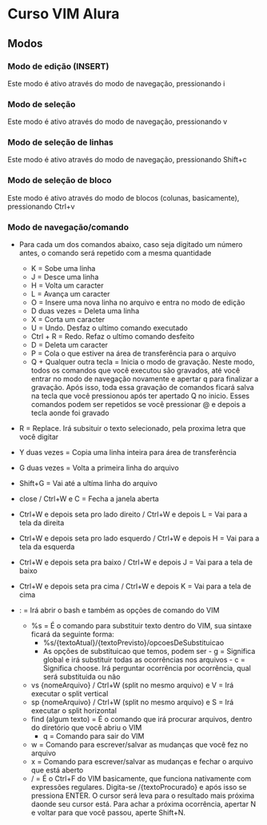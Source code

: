 # Curso VIM Alura

## Modos

### Modo de edição (INSERT) 

Este modo é ativo através do modo de navegação, pressionando i

### Modo de seleção

Este modo é ativo através do modo de navegação, pressionando v

### Modo de seleção de linhas

Este modo é ativo através do modo de navegação, pressionando Shift+c

### Modo de seleção de bloco

Este modo é ativo através do modo de blocos (colunas, basicamente), pressionando Ctrl+v

### Modo de navegação/comando 
- Para cada um dos comandos abaixo, caso seja digitado um número antes, o comando será repetido com a mesma quantidade
  - K = Sobe uma linha 
  - J = Desce uma linha 
  - H = Volta um caracter
  - L = Avança um caracter
  - O = Insere uma nova linha no arquivo e entra no modo de edição
  - D duas vezes = Deleta uma linha
  - X = Corta um caracter
  - U = Undo. Desfaz o ultímo comando executado
  - Ctrl + R = Redo. Refaz o ultímo comando desfeito
  - D = Deleta um caracter 
  - P = Cola o que estiver na área de transferência para o arquivo
  - Q + Qualquer outra tecla = Inicia o modo de gravação. Neste modo, todos os comandos que você executou são gravados, até você entrar no modo de navegação novamente e apertar q para finalizar a gravação. Após isso, toda essa gravação de comandos ficará salva na tecla que você pressionou após ter apertado Q no inicio. Esses comandos podem ser repetidos se você pressionar @ e depois a tecla aonde foi gravado 

- R = Replace. Irá subsituir o texto selecionado, pela proxima letra que você digitar
- Y duas vezes = Copia uma linha inteira para área de transferência
- G duas vezes = Volta a primeira linha do arquivo 
- Shift+G = Vai até a ultíma linha do arquivo
- close / Ctrl+W e C = Fecha a janela aberta
- Ctrl+W e depois seta pro lado direito / Ctrl+W e depois L = Vai para a tela da direita
- Ctrl+W e depois seta pro lado esquerdo / Ctrl+W e depois H = Vai para a tela da esquerda
- Ctrl+W e depois seta pra baixo / Ctrl+W e depois J = Vai para a tela de baixo
- Ctrl+W e depois seta pra cima / Ctrl+W e depois K = Vai para a tela de cima

- : = Irá abrir o bash e também as opções de comando do VIM
  - %s = É o comando para substituir texto dentro do VIM, sua sintaxe ficará da seguinte forma:
	- %s/{textoAtual}/{textoPrevisto}/opcoesDeSubstituicao
    - As opções de substituicao que temos, podem ser
		  - g = Significa global e irá substituir todas as ocorrências nos arquivos
			- c = Significa choose. Irá perguntar ocorrência por ocorrência, qual será substituida ou não
  - vs {nomeArquivo} / Ctrl+W (split no mesmo arquivo) e V = Irá executar o split vertical
  - sp {nomeArquivo} / Ctrl+W (split no mesmo arquivo) e S = Irá executar o split horizontal
  - find (algum texto) = É o comando que irá procurar arquivos, dentro do diretório que você abriu o VIM
	- q = Comando para sair do VIM
  - w = Comando para escrever/salvar as mudanças que você fez no arquivo
  - x = Comando para escrever/salvar as mudanças e fechar o arquivo que está aberto
  - / = É o Ctrl+F do VIM basicamente, que funciona nativamente com expressões regulares. Digita-se /{textoProcurado} e após isso se pressiona ENTER. O cursor será leva para o resultado mais próxima daonde seu cursor está. Para achar a próxima ocorrência, apertar N e voltar para que você passou, aperte Shift+N.
